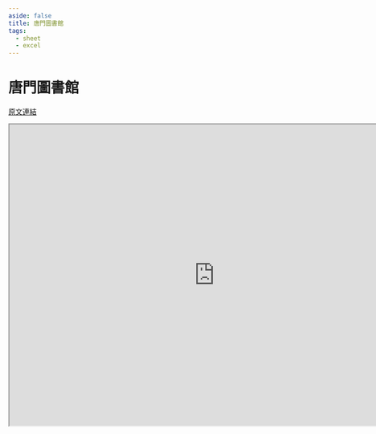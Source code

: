 ```yaml
---
aside: false
title: 唐門圖書館
tags:
  - sheet
  - excel
---
```


# 唐門圖書館

[原文連結](https://forum.gamer.com.tw/C.php?bsn=73317&snA=303)

<iframe src="https://docs.google.com/spreadsheets/d/10wN_Kfusr5ipzXVzvNewsPHmn3HNCNUtqME26t94I4o/htmlview?usp=sharing" height="600px" style="
    width: 85vw;
"></iframe>
